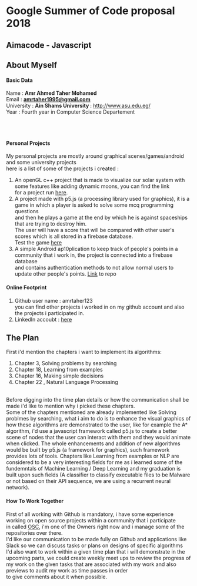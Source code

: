 # Google Summer of Code proposal 2018

## Aimacode - Javascript

## About Myself
#### Basic Data

Name : <b> Amr Ahmed Taher Mohamed </b> <br>
Email : <b> amrtaher1995@gmail.com </b> <br>
University : <b> Ain Shams University </b> : http://www.asu.edu.eg/ <br>
Year : Fourth year in Computer Science Departement <br>

<br><br>

#### Personal Projects
My personal projects are mostly around graphical scenes/games/android and some university projects <br>
here is a list of some of the projects i created :
1. An openGL c++ project that is made to visualize our solar system with some features like adding dynamic moons, you can find the link <br>
for a project run <a href="https://www.youtube.com/watch?v=cSYD7hUOuoc&t=2s">here</a>.
2. A project made with p5.js (a processing library used for graphics), it is a game in which a player is asked to solve some mcq programming questions <br> and then he plays a game at the end by which he is against spaceships that are trying to destroy him.<br>
The user will have a score that will be compared with other user's scores which is all stored in a firebase database. <br>
Test the game [here](https://github.com/Open-Source-Community/TanksAlgo)
3. A simple Android ap10plication to keep track of people's points in a community that i work in, the project is connected into a firebase database <br> and contains authentication methods to not allow normal users to update other people's points. [Link](https://github.com/Open-Source-Community/MohsensManager) to repo

#### Online Footprint
1. Github user name : amrtaher123
<br> you can find other projects i worked in on my github account and also the projects i participated in.
2. LinkedIn accoubt : [here](https://www.linkedin.com/in/amr-taher-442228140/)

## The Plan
First i'd mention the chapters i want to implement its algorithms: <br>
1. Chapter 3, Solving problems by searching
2. Chapter 18, Learning from examples
3. Chapter 16, Making simple decisions
4. Chapter 22 , Natural Language Processing
<br>
Before digging into the time plan details or how the communication shall be made i'd like to mention why i picked these chapters.<br>
Some of the chapters mentioned are already implemented like Solving problmes by searching, what i aim to do is to enhance the visual 
graphics of how these algorithms are demonstrated to the user, like for example the A* algorithm, i'd use a javascript framework called 
p5.js to create a better scene of nodes that the user can interact with them and they would animate when clicked.
The whole enhancements and addition of new algorithms would be built by p5.js (a framework for graphics), such framework provides lots of tools.
Chapters like Learning from examples or NLP are considered to be a very interesting fields for me as i learned some of the fundemntals of Machine Learning / Deep Learning and my graduation is built upon such fields (A classifier to classify executable files to be Malware or not based on their API sequence, we are using a recurrent neural network).
 




#### How To Work Together 
First of all working with Github is mandatory, i have some experience working on open source projects within a community that i participate <br>in called [OSC](https://github.com/Open-Source-Community), i'm one of the Owners right now and i manage some of the repositories over there. <br>
I'd like our communication to be made fully on Github and applications like Slack so we can discuss tasks or plans on designs of specific algorithms <br>
I'd also want to work within a given time plan that i will demonstrate in the upcoming parts, we could create weekly meet ups to review the progress of my work on the given tasks that are associated with my work and also previews to audit my work as time passes in order <br> to give comments about it when possible.


